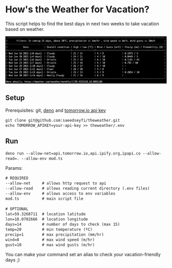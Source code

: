 # How's the Weather for Vacation?

This script helps to find the best days in next two weeks to take vacation based
on weather.

![Output Screenshot](https://github.com/saeedseyfi/theweather/raw/master/assets/output.png)

## Setup

Prerequisites: git, [deno](https://deno.land/) and
[tomorrow.io api key](https://docs.tomorrow.io/reference/welcome)

```shell script
git clone git@github.com:saeedseyfi/theweather.git
echo TOMORROW_APIKEY=your-api-key >> theweather/.env
```

## Run

```shell script
deno run --allow-net=api.tomorrow.io,api.ipify.org,ipapi.co --allow-read=. --allow-env mod.ts
```

Params:

```text
# REQUIRED
--allow-net     # allows http request to api 
--allow-read    # allows reading current directory (.env files)
--allow-env     # allows access to env variables
mod.ts          # main script file

# OPTIONAL
lat=59.3268711  # location latitude
lon=18.0702666  # location longitude
days=14         # number of days to check (max 15)
temp=20         # min temperature (ºC) 
precip=1        # max precipitation (mm/hr)
wind=8          # max wind speed (m/hr)
gust=10         # max wind gusts (m/hr)
```

You can make your command set an alias to check your vacation-friendly days ;)
